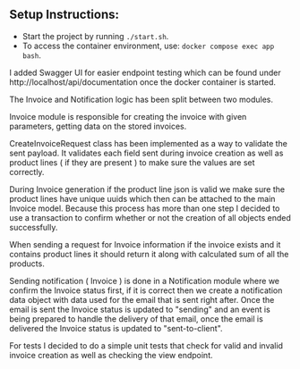 
## Setup Instructions:

* Start the project by running `./start.sh`.
* To access the container environment, use: `docker compose exec app bash`.

I added Swagger UI for easier endpoint testing which can be found under http://localhost/api/documentation once the docker container is started.

The Invoice and Notification logic has been split between two modules.

Invoice module is responsible for creating the invoice with given parameters, getting data on the stored invoices.

CreateInvoiceRequest class has been implemented as a way to validate the sent payload. 
It validates each field sent during invoice creation as well as product lines ( if they are present ) to make sure the values are set correctly.

During Invoice generation if the product line json is valid we make sure the product lines have unique uuids which then can be attached to the main Invoice model.
Because this process has more than one step I decided to use a transaction to confirm whether or not the creation of all objects ended successfully.

When sending a request for Invoice information if the invoice exists and it contains product lines it should return it along with calculated sum of all the products.

Sending notification ( Invoice ) is done in a Notification module where we confirm the Invoice status first, if it is correct then we create a notification data object with
data used for the email that is sent right after. Once the email is sent the Invoice status is updated to "sending" and an event is being prepared to handle the delivery of that email,
once the email is delivered the Invoice status is updated to "sent-to-client".

For tests I decided to do a simple unit tests that check for valid and invalid invoice creation as well as checking the view endpoint.